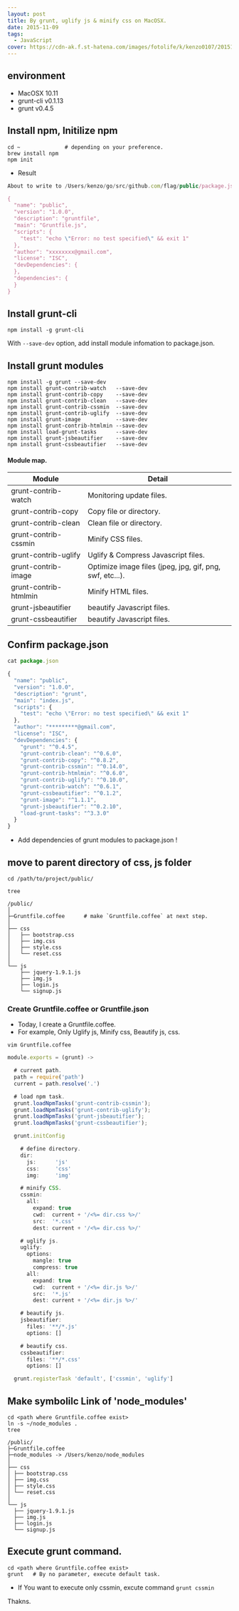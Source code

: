 ```yaml
---
layout: post
title: By grunt, uglify js & minify css on MacOSX.
date: 2015-11-09
tags:
  - JavaScript
cover: https://cdn-ak.f.st-hatena.com/images/fotolife/k/kenzo0107/20151109/20151109114223.jpg
---
```


## environment

- MacOSX 10.11
- grunt-cli v0.1.13
- grunt v0.4.5

## Install npm, Initilize npm

```
cd ~              # depending on your preference.
brew install npm
npm init
```

- Result

```js
About to write to /Users/kenzo/go/src/github.com/flag/public/package.json:

{
  "name": "public",
  "version": "1.0.0",
  "description": "gruntfile",
  "main": "Gruntfile.js",
  "scripts": {
    "test": "echo \"Error: no test specified\" && exit 1"
  },
  "author": "xxxxxxxx@gmail.com",
  "license": "ISC",
  "devDependencies": {
  },
  "dependencies": {
  }
}
```

## Install grunt-cli

```
npm install -g grunt-cli
```

With `--save-dev` option, add install module infomation to package.json.

## Install grunt modules

```
npm install -g grunt --save-dev
npm install grunt-contrib-watch   --save-dev
npm install grunt-contrib-copy    --save-dev
npm install grunt-contrib-clean   --save-dev
npm install grunt-contrib-cssmin  --save-dev
npm install grunt-contrib-uglify  --save-dev
npm install grunt-image           --save-dev
npm install grunt-contrib-htmlmin --save-dev
npm install load-grunt-tasks      --save-dev
npm install grunt-jsbeautifier    --save-dev
npm install grunt-cssbeautifier   --save-dev

```

#### Module map.

| Module                | Detail                                                   |
| --------------------- | -------------------------------------------------------- |
| grunt-contrib-watch   | Monitoring update files.                                 |
| grunt-contrib-copy    | Copy file or directory.                                  |
| grunt-contrib-clean   | Clean file or directory.                                 |
| grunt-contrib-cssmin  | Minify CSS files.                                        |
| grunt-contrib-uglify  | Uglify & Compress Javascript files.                      |
| grunt-contrib-image   | Optimize image files (jpeg, jpg, gif, png, swf, etc...). |
| grunt-contrib-htmlmin | Minify HTML files.                                       |
| grunt-jsbeautifier    | beautify Javascript files.                               |
| grunt-cssbeautifier   | beautify Javascript files.                               |

## Confirm package.json

```js
cat package.json

{
  "name": "public",
  "version": "1.0.0",
  "description": "grunt",
  "main": "index.js",
  "scripts": {
    "test": "echo \"Error: no test specified\" && exit 1"
  },
  "author": "*********@gmail.com",
  "license": "ISC",
  "devDependencies": {
    "grunt": "^0.4.5",
    "grunt-contrib-clean": "^0.6.0",
    "grunt-contrib-copy": "^0.8.2",
    "grunt-contrib-cssmin": "^0.14.0",
    "grunt-contrib-htmlmin": "^0.6.0",
    "grunt-contrib-uglify": "^0.10.0",
    "grunt-contrib-watch": "^0.6.1",
    "grunt-cssbeautifier": "^0.1.2",
    "grunt-image": "^1.1.1",
    "grunt-jsbeautifier": "^0.2.10",
    "load-grunt-tasks": "^3.3.0"
  }
}
```

- Add dependencies of grunt modules to package.json !

## move to parent directory of css, js folder

```
cd /path/to/project/public/
```

```
tree

/public/
│
├─Gruntfile.coffee      # make `Gruntfile.coffee` at next step.
│
├── css
│	├── bootstrap.css
│	├── img.css
│	├── style.css
│	└── reset.css
│
└── js
	├── jquery-1.9.1.js
	├── img.js
	├── login.js
	└── signup.js
```

### Create Gruntfile.coffee or Gruntfile.json

- Today, I create a Gruntfile.coffee.
- For example, Only Uglify js, Minify css, Beautify js, css.

```
vim Gruntfile.coffee
```

```js
module.exports = (grunt) ->

  # current path.
  path = require('path')
  current = path.resolve('.')

  # load npm task.
  grunt.loadNpmTasks('grunt-contrib-cssmin');
  grunt.loadNpmTasks('grunt-contrib-uglify');
  grunt.loadNpmTasks('grunt-jsbeautifier');
  grunt.loadNpmTasks('grunt-cssbeautifier');

  grunt.initConfig

    # define directory.
    dir:
      js:      'js'
      css:     'css'
      img:     'img'

    # minify CSS.
    cssmin:
      all:
        expand: true
        cwd:  current + '/<%= dir.css %>/'
        src:  '*.css'
        dest: current + '/<%= dir.css %>/'

    # uglify js.
    uglify:
      options:
        mangle: true
        compress: true
      all:
        expand: true
        cwd:  current + '/<%= dir.js %>/'
        src:  '*.js'
        dest: current + '/<%= dir.js %>/'

    # beautify js.
    jsbeautifier:
      files: '**/*.js'
      options: []

    # beautify css.
    cssbeautifier:
      files: '**/*.css'
      options: []

  grunt.registerTask 'default', ['cssmin', 'uglify']
```

## Make symbolilc Link of 'node_modules'

```
cd <path where Gruntfile.coffee exist>
ln -s ~/node_modules .
tree

/public/
├─Gruntfile.coffee
├─node_modules -> /Users/kenzo/node_modules
│
├── css
│ ├── bootstrap.css
│ ├── img.css
│ ├── style.css
│ └── reset.css
│
└── js
  ├── jquery-1.9.1.js
  ├── img.js
  ├── login.js
  └── signup.js

```

## Execute grunt command.

```
cd <path where Gruntfile.coffee exist>
grunt   # By no parameter, execute default task.
```

- If You want to execute only cssmin, excute command `grunt cssmin`

Thakns.
